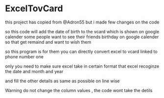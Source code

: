 # ExcelTovCard

this project has copied from @Adron55 but i made few changes on the code 

so this code will add the date of birth to the vcard which is shown on google calender 
some people want to see their friends birthday on google calender so that get remaind and want to wish them 

so this program is for them you can directly convert excel to vcard linked to phone number one 

only you need to make sure excel take in certain format that excel recoginze the date and month and year 

and fill the other details as same as possible on line wise 

Warning do not change the column values , the code wont take the detils 

